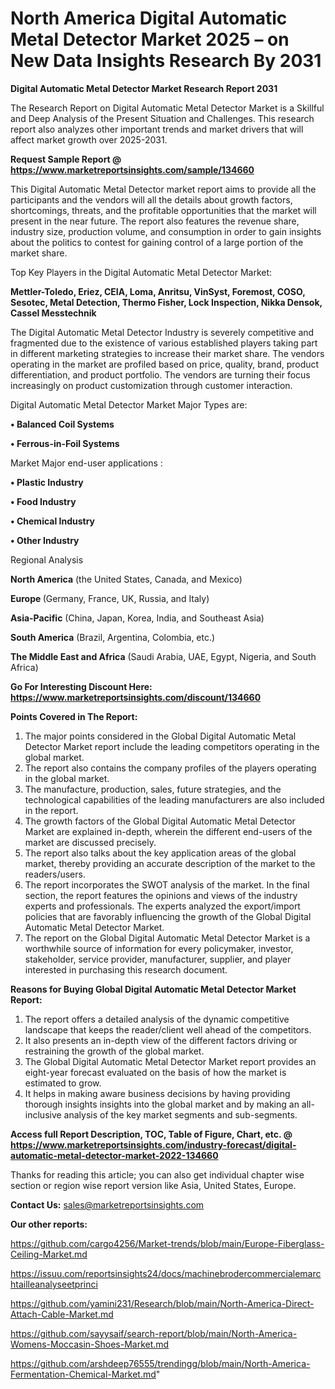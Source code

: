 # North America Digital Automatic Metal Detector Market 2025 – on New Data Insights Research By 2031

<strong>Digital Automatic Metal Detector Market Research Report 2031</strong>

The Research Report on Digital Automatic Metal Detector Market is a Skillful and Deep Analysis of the Present Situation and Challenges. This research report also analyzes other important trends and market drivers that will affect market growth over 2025-2031.

<strong>Request Sample Report @ <a href=https://www.marketreportsinsights.com/sample/134660>https://www.marketreportsinsights.com/sample/134660</a></strong>

This Digital Automatic Metal Detector market report aims to provide all the participants and the vendors will all the details about growth factors, shortcomings, threats, and the profitable opportunities that the market will present in the near future. The report also features the revenue share, industry size, production volume, and consumption in order to gain insights about the politics to contest for gaining control of a large portion of the market share.

Top Key Players in the Digital Automatic Metal Detector Market:

<strong>Mettler-Toledo, Eriez, CEIA, Loma, Anritsu, VinSyst, Foremost, COSO, Sesotec, Metal Detection, Thermo Fisher, Lock Inspection, Nikka Densok, Cassel Messtechnik</strong>

The Digital Automatic Metal Detector Industry is severely competitive and fragmented due to the existence of various established players taking part in different marketing strategies to increase their market share. The vendors operating in the market are profiled based on price, quality, brand, product differentiation, and product portfolio. The vendors are turning their focus increasingly on product customization through customer interaction.

Digital Automatic Metal Detector Market Major Types are:

<strong>• Balanced Coil Systems

• Ferrous-in-Foil Systems</strong>

Market Major end-user applications :

<strong>• Plastic Industry

• Food Industry

• Chemical Industry

• Other Industry</strong>

Regional Analysis

</u><strong><b>North America</b></strong> (the United States, Canada, and Mexico)

<strong><b>Europe </b></strong>(Germany, France, UK, Russia, and Italy)

<strong><b>Asia-Pacific</b></strong> (China, Japan, Korea, India, and Southeast Asia)

<strong><b>South America</b></strong> (Brazil, Argentina, Colombia, etc.)

<strong><b>The Middle East and Africa</b></strong> (Saudi Arabia, UAE, Egypt, Nigeria, and South Africa)

<strong>Go For Interesting Discount Here: <a href=https://www.marketreportsinsights.com/discount/134660>https://www.marketreportsinsights.com/discount/134660</a></strong>

<strong>Points Covered in The Report:</strong>
<ol>
  <li>The major points considered in the Global Digital Automatic Metal Detector Market report include the leading competitors operating in the global market.</li>
  <li>The report also contains the company profiles of the players operating in the global market.</li>
  <li>The manufacture, production, sales, future strategies, and the technological capabilities of the leading manufacturers are also included in the report.</li>
  <li>The growth factors of the Global Digital Automatic Metal Detector Market are explained in-depth, wherein the different end-users of the market are discussed precisely.</li>
  <li>The report also talks about the key application areas of the global market, thereby providing an accurate description of the market to the readers/users.</li>
  <li>The report incorporates the SWOT analysis of the market. In the final section, the report features the opinions and views of the industry experts and professionals. The experts analyzed the export/import policies that are favorably influencing the growth of the Global Digital Automatic Metal Detector Market.</li>
  <li>The report on the Global Digital Automatic Metal Detector Market is a worthwhile source of information for every policymaker, investor, stakeholder, service provider, manufacturer, supplier, and player interested in purchasing this research document.</li>
</ol>
<strong>Reasons for Buying Global Digital Automatic Metal Detector Market Report:</strong>

<ol>
  <li>The report offers a detailed analysis of the dynamic competitive landscape that keeps the reader/client well ahead of the competitors.</li>
  <li>It also presents an in-depth view of the different factors driving or restraining the growth of the global market.</li>
  <li>The Global Digital Automatic Metal Detector Market report provides an eight-year forecast evaluated on the basis of how the market is estimated to grow.</li>
  <li>It helps in making aware business decisions by having providing thorough insights insights into the global market and by making an all-inclusive analysis of the key market segments and sub-segments.</li>
</ol>
<strong>Access full Report Description, TOC, Table of Figure, Chart, etc. @ <a href=https://www.marketreportsinsights.com/industry-forecast/digital-automatic-metal-detector-market-2022-134660>https://www.marketreportsinsights.com/industry-forecast/digital-automatic-metal-detector-market-2022-134660</a></strong>


Thanks for reading this article; you can also get individual chapter wise section or region wise report version like Asia, United States, Europe.

<strong>Contact Us:</strong>
sales@marketreportsinsights.com

<strong>Our other reports:</strong>

<a href=https://github.com/cargo4256/Market-trends/blob/main/Europe-Fiberglass-Ceiling-Market.md>https://github.com/cargo4256/Market-trends/blob/main/Europe-Fiberglass-Ceiling-Market.md</a>

<a href=https://issuu.com/reportsinsights24/docs/machinebrodercommercialemarchtailleanalyseetprinci>https://issuu.com/reportsinsights24/docs/machinebrodercommercialemarchtailleanalyseetprinci</a>

<a href=https://github.com/yamini231/Research/blob/main/North-America-Direct-Attach-Cable-Market.md>https://github.com/yamini231/Research/blob/main/North-America-Direct-Attach-Cable-Market.md</a>

<a href=https://github.com/sayysaif/search-report/blob/main/North-America-Womens-Moccasin-Shoes-Market.md>https://github.com/sayysaif/search-report/blob/main/North-America-Womens-Moccasin-Shoes-Market.md</a>

<a href=https://github.com/arshdeep76555/trendingg/blob/main/North-America-Fermentation-Chemical-Market.md>https://github.com/arshdeep76555/trendingg/blob/main/North-America-Fermentation-Chemical-Market.md</a>"
